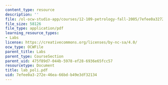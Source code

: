 ```yaml
---
content_type: resource
description: ''
file: /ol-ocw-studio-app/courses/12-109-petrology-fall-2005/7efee0a3272e46ea66bdb49e3df32134_lab_poli.pdf
file_size: 58126
file_type: application/pdf
learning_resource_types:
- Labs
license: https://creativecommons.org/licenses/by-nc-sa/4.0/
ocw_type: OCWFile
parent_title: Labs
parent_type: CourseSection
parent_uid: 475f89d7-044b-5978-ef28-6936e65fcc57
resourcetype: Document
title: lab_poli.pdf
uid: 7efee0a3-272e-46ea-66bd-b49e3df32134
---
```

